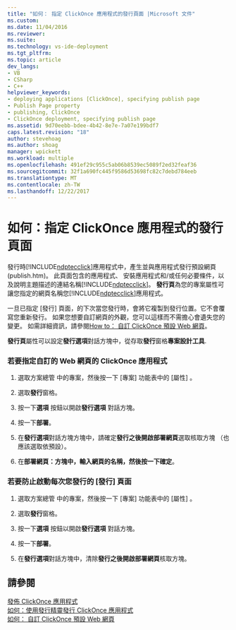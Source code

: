 ```yaml
---
title: "如何： 指定 ClickOnce 應用程式的發行頁面 |Microsoft 文件"
ms.custom: 
ms.date: 11/04/2016
ms.reviewer: 
ms.suite: 
ms.technology: vs-ide-deployment
ms.tgt_pltfrm: 
ms.topic: article
dev_langs:
- VB
- CSharp
- C++
helpviewer_keywords:
- deploying applications [ClickOnce], specifying publish page
- Publish Page property
- publishing, ClickOnce
- ClickOnce deployment, specifying publish page
ms.assetid: 9d70eebb-bdee-4b42-8e7e-7a07e199bdf7
caps.latest.revision: "18"
author: stevehoag
ms.author: shoag
manager: wpickett
ms.workload: multiple
ms.openlocfilehash: 491ef29c955c5ab06b8539ec5089f2ed32feaf36
ms.sourcegitcommit: 32f1a690fc445f9586d53698fc82c7debd784eeb
ms.translationtype: MT
ms.contentlocale: zh-TW
ms.lasthandoff: 12/22/2017
---
```

# <a name="how-to-specify-a-publish-page-for-a-clickonce-application"></a>如何：指定 ClickOnce 應用程式的發行頁面
發行時[!INCLUDE[ndptecclick](../deployment/includes/ndptecclick_md.md)]應用程式中，產生並與應用程式發行預設網頁 (publish.htm)。 此頁面包含的應用程式、 安裝應用程式和/或任何必要條件，以及說明主題描述的連結名稱[!INCLUDE[ndptecclick](../deployment/includes/ndptecclick_md.md)]。 **發行頁**為您的專案屬性可讓您指定的網頁名稱您[!INCLUDE[ndptecclick](../deployment/includes/ndptecclick_md.md)]應用程式。  
  
 一旦已指定 [發行] 頁面，的下次當您發行時，會將它複製到發行位置。它不會覆寫您重新發行。 如果您想要自訂網頁的外觀，您可以這樣而不需擔心會遺失您的變更。 如需詳細資訊，請參閱[How to： 自訂 ClickOnce 預設 Web 網頁](../deployment/how-to-customize-the-default-web-page-for-a-clickonce-application.md)。  
  
 **發行頁**屬性可以設定**發行選項**對話方塊中，從存取**發行**窗格**專案設計工具**.  
  
### <a name="to-specify-a-custom-web-page-for-a-clickonce-application"></a>若要指定自訂的 Web 網頁的 ClickOnce 應用程式  
  
1.  選取方案總管 中的專案，然後按一下 [專案]  功能表中的 [屬性] 。  
  
2.  選取**發行**窗格。  
  
3.  按一下**選項** 按鈕以開啟**發行選項** 對話方塊。  
  
4.  按一下**部署**。  
  
5.  在**發行選項**對話方塊方塊中，請確定**發行之後開啟部署網頁**選取核取方塊 （也應該選取依預設）。  
  
6.  在**部署網頁：**方塊中，輸入網頁的名稱，然後按一下**確定**。  
  
### <a name="to-prevent-the-publish-page-from-launching-each-time-you-publish"></a>若要防止啟動每次您發行的 [發行] 頁面  
  
1.  選取方案總管 中的專案，然後按一下 [專案]  功能表中的 [屬性] 。  
  
2.  選取**發行**窗格。  
  
3.  按一下**選項** 按鈕以開啟**發行選項** 對話方塊。  
  
4.  按一下**部署**。  
  
5.  在**發行選項**對話方塊中，清除**發行之後開啟部署網頁**核取方塊。  
  
## <a name="see-also"></a>請參閱  
 [發佈 ClickOnce 應用程式](../deployment/publishing-clickonce-applications.md)   
 [如何：使用發行精靈發行 ClickOnce 應用程式](../deployment/how-to-publish-a-clickonce-application-using-the-publish-wizard.md)   
 [如何： 自訂 ClickOnce 預設 Web 網頁](../deployment/how-to-customize-the-default-web-page-for-a-clickonce-application.md)
